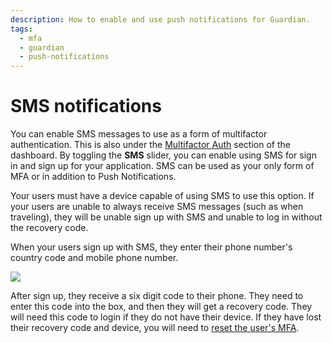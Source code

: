 ```yaml
---
description: How to enable and use push notifications for Guardian.
tags:
  - mfa
  - guardian
  - push-notifications
---
```

# SMS notifications

You can enable SMS messages to use as a form of multifactor authentication. This is also under the [Multifactor Auth](${manage_url}/#/guardian) section of the dashboard. By toggling the **SMS** slider, you can enable using SMS for sign in and sign up for your application. SMS can be used as your only form of MFA or in addition to Push Notifications.

Your users must have a device capable of using SMS to use this option. If your users are unable to always receive SMS messages (such as when traveling), they will be unable sign up with SMS and unable to log in without the recovery code.

When your users sign up with SMS, they enter their phone number's country code and mobile phone number.

![](/media/articles/mfa/sms.png)

After sign up, they receive a six digit code to their phone. They need to enter this code into the box, and then they will get a recovery code. They will need this code to login if they do not have their device. If they have lost their recovery code and device, you will need to [reset the user's MFA](/multifactor-authentication/administrator/reset-user).
